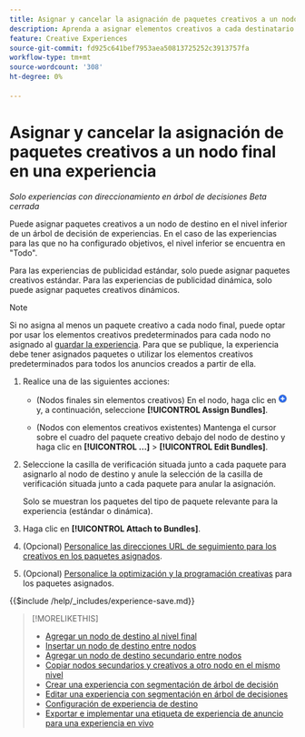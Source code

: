 ```yaml
---
title: Asignar y cancelar la asignación de paquetes creativos a un nodo final en una experiencia
description: Aprenda a asignar elementos creativos a cada destinatario en sus experiencias publicitarias.
feature: Creative Experiences
source-git-commit: fd925c641bef7953aea50813725252c3913757fa
workflow-type: tm+mt
source-wordcount: '308'
ht-degree: 0%

---
```


# Asignar y cancelar la asignación de paquetes creativos a un nodo final en una experiencia

*Solo experiencias con direccionamiento en árbol de decisiones*
*Beta cerrada*

Puede asignar paquetes creativos a un nodo de destino en el nivel inferior de un árbol de decisión de experiencias. En el caso de las experiencias para las que no ha configurado objetivos, el nivel inferior se encuentra en &quot;Todo&quot;.

Para las experiencias de publicidad estándar, solo puede asignar paquetes creativos estándar. Para las experiencias de publicidad dinámica, solo puede asignar paquetes creativos dinámicos.

>[!NOTE]
>
>Si no asigna al menos un paquete creativo a cada nodo final, puede optar por usar los elementos creativos predeterminados para cada nodo no asignado al [guardar la experiencia](experience-create-targeting.md). Para que se publique, la experiencia debe tener asignados paquetes o utilizar los elementos creativos predeterminados para todos los anuncios creados a partir de ella.

<!-- The optimization and ad scheduling features and tracking URLs customization are in a different place now -- include here or in separate procedures? -->

<!-- 1. [ways to get to the decision tree] -->

1. Realice una de las siguientes acciones:

   * (Nodos finales sin elementos creativos) En el nodo, haga clic en ![Agregar](/help/creative/assets/add.png "Agregar") y, a continuación, seleccione **[!UICONTROL Assign Bundles]**.

   * (Nodos con elementos creativos existentes) Mantenga el cursor sobre el cuadro del paquete creativo debajo del nodo de destino <!-- wording???? --> y haga clic en **[!UICONTROL ...]** > **[!UICONTROL Edit Bundles]**.

1. Seleccione la casilla de verificación situada junto a cada paquete para asignarlo al nodo de destino y anule la selección de la casilla de verificación situada junto a cada paquete para anular la asignación.

   Solo se muestran los paquetes del tipo de paquete relevante para la experiencia (estándar o dinámica).

1. Haga clic en **[!UICONTROL Attach to Bundles]**.

1. (Opcional) [Personalice las direcciones URL de seguimiento para los creativos en los paquetes asignados](experience-tracking-urls-targeting.md).

1. (Opcional) [Personalice la optimización y la programación creativas](experience-optimization-scheduling-targeting.md) para los paquetes asignados.

<!--
1. (Optional) To save the experience, click **[!UICONTROL Save]**, and then do the following.
...

These formatted steps are inserted automatically from text in the following file in the _includes folder, which reused in multiple places.
-->

{{$include /help/_includes/experience-save.md}}

>[!MORELIKETHIS]
>
>* [Agregar un nodo de destino al nivel final](experience-target-node-add-final.md)
>* [Insertar un nodo de destino entre nodos](experience-target-node-add-inner.md)
>* [Agregar un nodo de destino secundario entre nodos](experience-target-node-add-sibling.md)
>* [Copiar nodos secundarios y creativos a otro nodo en el mismo nivel](experience-target-node-copy.md)
>* [Crear una experiencia con segmentación de árbol de decisión](experience-create-targeting.md)
>* [Editar una experiencia con segmentación en árbol de decisiones](experience-edit-targeting.md)
>* [Configuración de experiencia de destino](experience-settings-targeting.md)
>* [Exportar e implementar una etiqueta de experiencia de anuncio para una experiencia en vivo](experience-tag-export.md)
